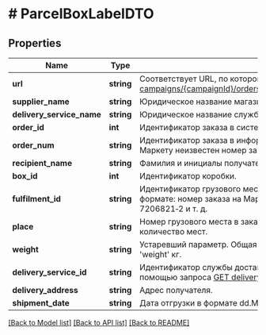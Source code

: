 # # ParcelBoxLabelDTO

## Properties

Name | Type | Description | Notes
------------ | ------------- | ------------- | -------------
**url** | **string** | Соответствует URL, по которому выполняется запрос [GET campaigns/{campaignId}/orders/{orderId}/delivery/shipments/{shipmentId}/boxes/{boxId}/label](../../reference/orders/generateOrderLabel.md). |
**supplier_name** | **string** | Юридическое название магазина. |
**delivery_service_name** | **string** | Юридическое название службы доставки. |
**order_id** | **int** | Идентификатор заказа в системе Маркета. |
**order_num** | **string** | Идентификатор заказа в информационной системе магазина.  Совпадает с &#x60;orderId&#x60;, если Маркету неизвестен номер заказа в системе магазина. |
**recipient_name** | **string** | Фамилия и инициалы получателя заказа. |
**box_id** | **int** | Идентификатор коробки. |
**fulfilment_id** | **string** | Идентификатор грузового места в информационной системе магазина.  Возвращается в формате: номер заказа на Маркете-номер грузового места. Например, 7206821‑1, 7206821‑2 и т. д. |
**place** | **string** | Номер грузового места в заказе. Возвращается в формате: номер места/общее количество мест. |
**weight** | **string** | Устаревший параметр.  Общая масса всех товаров в заказе. Возвращается в формате: &#39;weight&#39; кг. |
**delivery_service_id** | **string** | Идентификатор службы доставки. Информацию о службе доставки можно получить с помощью запроса [GET delivery/services](../../reference/orders/getDeliveryServices.md). |
**delivery_address** | **string** | Адрес получателя. | [optional]
**shipment_date** | **string** | Дата отгрузки в формате dd.MM.yyyy. | [optional]

[[Back to Model list]](../../README.md#models) [[Back to API list]](../../README.md#endpoints) [[Back to README]](../../README.md)
